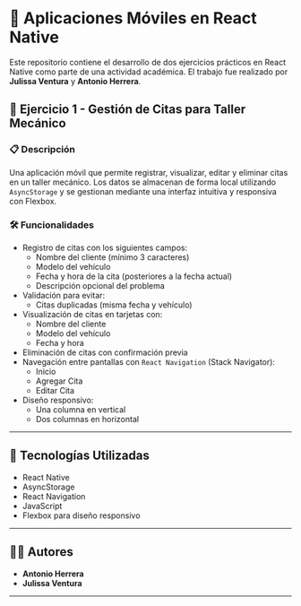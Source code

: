 # 📱 Aplicaciones Móviles en React Native

Este repositorio contiene el desarrollo de dos ejercicios prácticos en React Native como parte de una actividad académica. El trabajo fue realizado por **Julissa Ventura** y **Antonio Herrera**.

## 🧩 Ejercicio 1 - Gestión de Citas para Taller Mecánico

### 📋 Descripción

Una aplicación móvil que permite registrar, visualizar, editar y eliminar citas en un taller mecánico. Los datos se almacenan de forma local utilizando `AsyncStorage` y se gestionan mediante una interfaz intuitiva y responsiva con Flexbox.

### 🛠️ Funcionalidades

- Registro de citas con los siguientes campos:
  - Nombre del cliente (mínimo 3 caracteres)
  - Modelo del vehículo
  - Fecha y hora de la cita (posteriores a la fecha actual)
  - Descripción opcional del problema
- Validación para evitar:
  - Citas duplicadas (misma fecha y vehículo)
- Visualización de citas en tarjetas con:
  - Nombre del cliente
  - Modelo del vehículo
  - Fecha y hora
- Eliminación de citas con confirmación previa
- Navegación entre pantallas con `React Navigation` (Stack Navigator):
  - Inicio
  - Agregar Cita
  - Editar Cita
- Diseño responsivo:
  - Una columna en vertical
  - Dos columnas en horizontal

---

## 🧪 Tecnologías Utilizadas

- React Native
- AsyncStorage
- React Navigation
- JavaScript
- Flexbox para diseño responsivo

---

## 👨‍💻 Autores

- **Antonio Herrera** 
- **Julissa Ventura**
---
